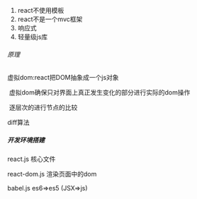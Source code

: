 1. react不使用模板
2. react不是一个mvc框架
3. 响应式
4. 轻量级js库

###### 原理

虚拟dom:react把DOM抽象成一个js对象

​				虚拟dom确保只对界面上真正发生变化的部分进行实际的dom操作

​				逐层次的进行节点的比较

diff算法

##### 开发环境搭建

react.js 核心文件

react-dom.js 渲染页面中的dom

babel.js es6=>es5 (JSX=>js)

 

